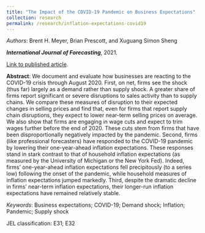 ```yaml
---
title: "The Impact of the COVID-19 Pandemic on Business Expectations"
collection: research
permalink: /research/inflation-expectations-covid19
---
```


_Authors_: Brent H. Meyer, Brian Prescott, and Xuguang Simon Sheng</span>

**_International Journal of Forecasting_**, 2021.

[Link to published article](https://doi.org/10.1016/j.ijforecast.2021.02.009).

**Abstract**: We document and evaluate how businesses are reacting to the COVID-19 crisis through August 2020. First, on net, firms see the shock (thus far) largely as a demand rather than supply shock. A greater share of firms report significant or severe disruptions to sales activity than to supply chains. We compare these measures of disruption to their expected changes in selling prices and find that, even for firms that report supply chain disruptions, they expect to lower near-term selling prices on average. We also show that firms are engaging in wage cuts and expect to trim wages further before the end of 2020. These cuts stem from firms that have been disproportionally negatively impacted by the pandemic. Second, firms (like professional forecasters) have responded to the COVID-19 pandemic by lowering their one-year-ahead inflation expectations. These responses stand in stark contrast to that of household inflation expectations (as measured by the University of Michigan or the New York Fed). Indeed, firms’ one-year-ahead inflation expectations fell precipitously (to a series low) following the onset of the pandemic, while household measures of inflation expectations jumped markedly. Third, despite the dramatic decline in firms’ near-term inflation expectations, their longer-run inflation expectations have remained relatively stable.

*Keywords*: Business expectations; COVID-19; Demand shock; Inflation; Pandemic; Supply shock

JEL classification: E31; E32